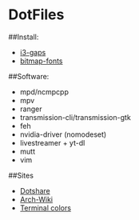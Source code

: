 # DotFiles

##Install:
 - [i3-gaps](https://aur.archlinux.org/packages/i3-gaps-git/)
 - [bitmap-fonts](https://github.com/Tecate/bitmap-fonts)

##Software:
 - mpd/ncmpcpp
 - mpv
 - ranger
 - transmission-cli/transmission-gtk
 - feh
 - nvidia-driver (nomodeset)
 - livestreamer + yt-dl
 - mutt
 - vim
  
##Sites 
 - [Dotshare](dotshare.it)
 - [Arch-Wiki](https://wiki.archlinux.org/index.php/)
 - [Terminal colors](terminal.sexy)

